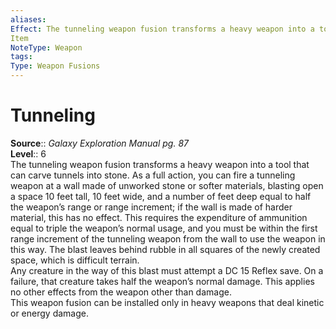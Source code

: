 ```yaml
---
aliases: 
Effect: The tunneling weapon fusion transforms a heavy weapon into a tool that can carve tunnels into stone. As a full action, you can fire a tunneling weapon at a wall made of unworked stone or softer materials, blasting open a space 10 feet tall, 10 feet wide, and a number of feet deep equal to half the weapon’s range or range increment; if the wall is made of harder material, this has no effect. This requires the expenditure of ammunition equal to triple the weapon’s normal usage, and you must be within the first range increment of the tunneling weapon from the wall to use the weapon in this way. The blast leaves behind rubble in all squares of the newly created space, which is difficult terrain. Any creature in the way of this blast must attempt a DC 15 Reflex save. On a failure, that creature takes half the weapon’s normal damage. This applies no other effects from the weapon other than damage. This weapon fusion can be installed only in heavy weapons that deal kinetic or energy damage.
Item
NoteType: Weapon
tags: 
Type: Weapon Fusions
---
```


# Tunneling

**Source**:: _Galaxy Exploration Manual pg. 87_  
**Level**:: 6  
The tunneling weapon fusion transforms a heavy weapon into a tool that can carve tunnels into stone. As a full action, you can fire a tunneling weapon at a wall made of unworked stone or softer materials, blasting open a space 10 feet tall, 10 feet wide, and a number of feet deep equal to half the weapon’s range or range increment; if the wall is made of harder material, this has no effect. This requires the expenditure of ammunition equal to triple the weapon’s normal usage, and you must be within the first range increment of the tunneling weapon from the wall to use the weapon in this way. The blast leaves behind rubble in all squares of the newly created space, which is difficult terrain.  
Any creature in the way of this blast must attempt a DC 15 Reflex save. On a failure, that creature takes half the weapon’s normal damage. This applies no other effects from the weapon other than damage.  
This weapon fusion can be installed only in heavy weapons that deal kinetic or energy damage.
